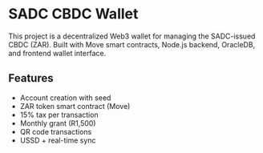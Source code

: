 # SADC CBDC Wallet

This project is a decentralized Web3 wallet for managing the SADC-issued CBDC (ZAR). Built with Move smart contracts, Node.js backend, OracleDB, and frontend wallet interface.

## Features

- Account creation with seed
- ZAR token smart contract (Move)
- 15% tax per transaction
- Monthly grant (R1,500)
- QR code transactions
- USSD + real-time sync
